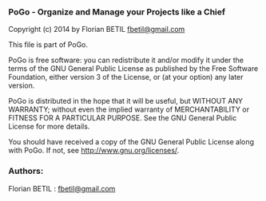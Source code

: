 ### PoGo - Organize and Manage your Projects like a Chief
Copyright (c) 2014 by Florian BETIL <fbetil@gmail.com>

This file is part of PoGo.

PoGo is free software: you can redistribute it and/or modify
it under the terms of the GNU General Public License as published by
the Free Software Foundation, either version 3 of the License, or
(at your option) any later version.

PoGo is distributed in the hope that it will be useful,
but WITHOUT ANY WARRANTY; without even the implied warranty of
MERCHANTABILITY or FITNESS FOR A PARTICULAR PURPOSE.  See the
GNU General Public License for more details.

You should have received a copy of the GNU General Public License
along with PoGo.  If not, see <http://www.gnu.org/licenses/>.

### Authors:

Florian BETIL : <fbetil@gmail.com>

